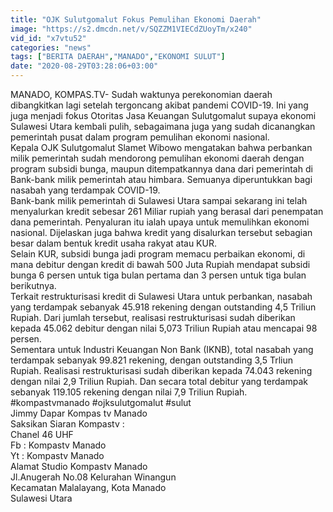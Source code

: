 ```yaml
---
title: "OJK Sulutgomalut Fokus Pemulihan Ekonomi Daerah"
image: "https://s2.dmcdn.net/v/SQZZM1VIECdZUoyTm/x240"
vid_id: "x7vtu52"
categories: "news"
tags: ["BERITA DAERAH","MANADO","EKONOMI SULUT"]
date: "2020-08-29T03:28:06+03:00"
---
```

MANADO, KOMPAS.TV- Sudah waktunya perekonomian daerah dibangkitkan lagi setelah tergoncang akibat pandemi COVID-19. Ini yang juga menjadi fokus Otoritas Jasa Keuangan  Sulutgomalut supaya ekonomi Sulawesi Utara kembali pulih, sebagaimana juga yang sudah dicanangkan pemerintah pusat dalam program pemulihan ekonomi nasional.   <br>Kepala OJK Sulutgomalut Slamet Wibowo mengatakan bahwa perbankan milik pemerintah sudah mendorong pemulihan ekonomi daerah dengan program subsidi bunga,  maupun ditempatkannya dana dari pemerintah di Bank-bank milik pemerintah atau himbara. Semuanya diperuntukkan bagi nasabah yang terdampak COVID-19.   <br>Bank-bank milik pemerintah di Sulawesi Utara sampai sekarang ini telah menyalurkan kredit sebesar 261 Miliar rupiah yang berasal dari penempatan dana pemerintah. Penyaluran itu ialah upaya untuk memulihkan ekonomi nasional. Dijelaskan juga bahwa kredit yang disalurkan tersebut sebagian besar dalam bentuk kredit usaha rakyat atau KUR.   <br>Selain KUR, subsidi bunga jadi program memacu perbaikan ekonomi, di mana debitur dengan kredit di bawah 500 Juta Rupiah mendapat subsidi bunga 6 persen untuk tiga bulan pertama dan 3 persen  untuk tiga bulan berikutnya.   <br>Terkait restrukturisasi kredit di Sulawesi Utara untuk perbankan, nasabah yang terdampak sebanyak 45.918 rekening dengan outstanding  4,5 Triliun Rupiah. Dari jumlah tersebut, realisasi restrukturisasi sudah diberikan kepada 45.062 debitur dengan nilai 5,073 Triliun Rupiah atau mencapai 98 persen.   <br>Sementara untuk Industri Keuangan Non Bank (IKNB),  total nasabah yang terdampak sebanyak 99.821 rekening, dengan outstanding 3,5 Trliun Rupiah. Realisasi restrukturisasi sudah diberikan kepada 74.043 rekening dengan nilai 2,9 Triliun Rupiah. Dan secara total debitur yang terdampak sebanyak 119.105 rekening dengan nilai 7,9 Triliun Rupiah.   <br>#kompastvmanado #ojksulutgomalut #sulut   <br>Jimmy Dapar Kompas tv Manado   <br>Saksikan Siaran Kompastv :   <br>Chanel 46 UHF   <br>Fb : Kompastv Manado   <br>Yt : Kompastv Manado   <br>Alamat Studio Kompastv Manado   <br>Jl.Anugerah No.08 Kelurahan Winangun   <br>Kecamatan Malalayang, Kota Manado   <br>Sulawesi Utara   <br>
